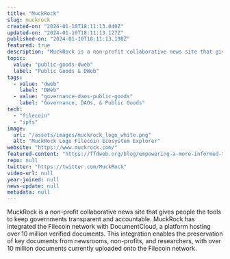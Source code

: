 ```yaml
---
title: "MuckRock"
slug: muckrock
created-on: "2024-01-10T18:11:13.040Z"
updated-on: "2024-01-10T18:11:13.127Z"
published-on: "2024-01-10T18:11:13.198Z"
featured: true
description: "MuckRock is a non-profit collaborative news site that gives people the tools to keep governments transparent and accountable."
topic:
  value: "public-goods-dweb"
  label: "Public Goods & DWeb"
tags:
  - value: "dweb"
    label: "DWeb"
  - value: "governance-daos-public-goods"
    label: "Governance, DAOs, & Public Goods"
tech:
  - "filecoin"
  - "ipfs"
image:
  url: "/assets/images/muckrock_logo_white.png"
  alt: "MuckRock Logo Filecoin Ecosystem Explorer"
website: "https://www.muckrock.com/"
featured-content: "https://ffdweb.org/blog/empowering-a-more-informed-transparent-society-with-decentralized-technology/"
repo: null
twitter: "https://twitter.com/MuckRock"
video-url: null
year-joined: null
news-update: null
metadata: null
---
```


MuckRock is a non-profit collaborative news site that gives people the tools to keep governments transparent and accountable. MuckRock has integrated the Filecoin network with DocumentCloud, a platform hosting over 10 million verified documents. This integration enables the preservation of key documents from newsrooms, non-profits, and researchers, with over 10 million documents currently uploaded onto the Filecoin network.
